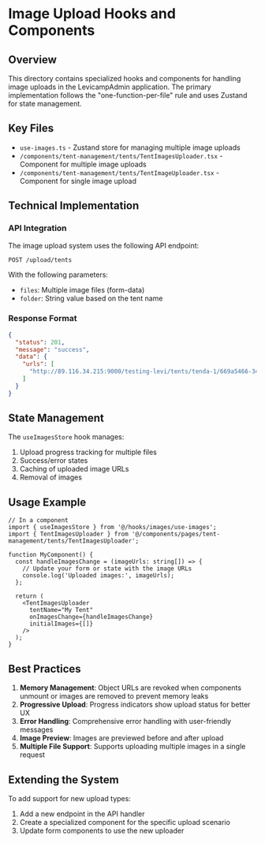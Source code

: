 # Image Upload Hooks and Components

## Overview

This directory contains specialized hooks and components for handling image uploads in the LevicampAdmin application. The primary implementation follows the "one-function-per-file" rule and uses Zustand for state management.

## Key Files

- `use-images.ts` - Zustand store for managing multiple image uploads
- `/components/tent-management/tents/TentImagesUploader.tsx` - Component for multiple image uploads
- `/components/tent-management/tents/TentImageUploader.tsx` - Component for single image upload

## Technical Implementation

### API Integration

The image upload system uses the following API endpoint:

```
POST /upload/tents
```

With the following parameters:
- `files`: Multiple image files (form-data)
- `folder`: String value based on the tent name

### Response Format

```json
{
  "status": 201,
  "message": "success",
  "data": {
    "urls": [
      "http://89.116.34.215:9000/testing-levi/tents/tenda-1/669a5466-34ac-4dac-8110-445856eefae4.jpg"
    ]
  }
}
```

## State Management

The `useImagesStore` hook manages:

1. Upload progress tracking for multiple files
2. Success/error states
3. Caching of uploaded image URLs
4. Removal of images

## Usage Example

```tsx
// In a component
import { useImagesStore } from '@/hooks/images/use-images';
import { TentImagesUploader } from '@/components/pages/tent-management/tents/TentImagesUploader';

function MyComponent() {
  const handleImagesChange = (imageUrls: string[]) => {
    // Update your form or state with the image URLs
    console.log('Uploaded images:', imageUrls);
  };

  return (
    <TentImagesUploader
      tentName="My Tent"
      onImagesChange={handleImagesChange}
      initialImages={[]}
    />
  );
}
```

## Best Practices

1. **Memory Management**: Object URLs are revoked when components unmount or images are removed to prevent memory leaks
2. **Progressive Upload**: Progress indicators show upload status for better UX
3. **Error Handling**: Comprehensive error handling with user-friendly messages
4. **Image Preview**: Images are previewed before and after upload
5. **Multiple File Support**: Supports uploading multiple images in a single request

## Extending the System

To add support for new upload types:
1. Add a new endpoint in the API handler
2. Create a specialized component for the specific upload scenario
3. Update form components to use the new uploader 